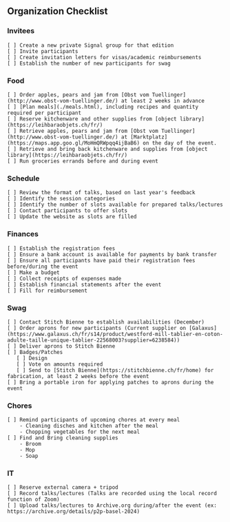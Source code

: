 
## Organization Checklist

### Invitees

    [ ] Create a new private Signal group for that edition
    [ ] Invite participants
    [ ] Create invitation letters for visas/academic reimbursements
    [ ] Establish the number of new participants for swag

### Food

    [ ] Order apples, pears and jam from [Obst vom Tuellinger](http://www.obst-vom-tuellinger.de/) at least 2 weeks in advance
    [ ] [Plan meals](./meals.html), including recipes and quantity required per participant
    [ ] Reserve kitchenware and other supplies from [object library](https://leihbaraobjets.ch/fr/)
    [ ] Retrieve apples, pears and jam from [Obst vom Tuellinger](http://www.obst-vom-tuellinger.de/) at [Marktplatz](https://maps.app.goo.gl/MoHmQRWpqq4ijBaB6) on the day of the event.
    [ ] Retrieve and bring back kitchenware and supplies from [object library](https://leihbaraobjets.ch/fr/)
    [ ] Run groceries errands before and during event

### Schedule

    [ ] Review the format of talks, based on last year's feedback
    [ ] Identify the session categories
    [ ] Identify the number of slots available for prepared talks/lectures
    [ ] Contact participants to offer slots
    [ ] Update the website as slots are filled

### Finances

    [ ] Establish the registration fees
    [ ] Ensure a bank account is available for payments by bank transfer 
    [ ] Ensure all participants have paid their registration fees before/during the event
    [ ] Make a budget 
    [ ] Collect receipts of expenses made
    [ ] Establish financial statements after the event
    [ ] Fill for reimbursement

### Swag

    [ ] Contact Stitch Bienne to establish availabilities (December)
    [ ] Order aprons for new participants (Current supplier on [Galaxus](https://www.galaxus.ch/fr/s14/product/westford-mill-tablier-en-coton-adulte-taille-unique-tablier-22568003?supplier=6238584))
    [ ] Deliver aprons to Stitch Bienne
    [ ] Badges/Patches
       [ ] Design
       [ ] Vote on amounts required
       [ ] Send to [Stitch Bienne](https://stitchbienne.ch/fr/home) for fabrication, at least 2 weeks before the event
    [ ] Bring a portable iron for applying patches to aprons during the event

### Chores

    [ ] Remind participants of upcoming chores at every meal
        - Cleaning disches and kitchen after the meal
        - Chopping vegetables for the next meal
    [ ] Find and Bring cleaning supplies
        - Broom
        - Mop
        - Soap

### IT
    
    [ ] Reserve external camera + tripod
    [ ] Record talks/lectures (Talks are recorded using the local record function of Zoom)
    [ ] Upload talks/lectures to Archive.org during/after the event (ex: https://archive.org/details/p2p-basel-2024)
   
